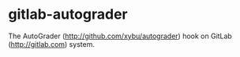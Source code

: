 gitlab-autograder
=================

The AutoGrader (http://github.com/xybu/autograder) hook on GitLab (http://gitlab.com) system.
